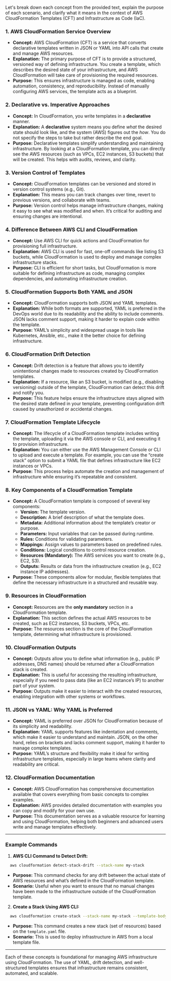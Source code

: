 Let's break down each concept from the provided text, explain the purpose of each scenario, and clarify what it means in the context of AWS CloudFormation Templates (CFT) and Infrastructure as Code (IaC).

### 1. **AWS CloudFormation Service Overview**
   - **Concept:** AWS CloudFormation (CFT) is a service that converts declarative templates written in JSON or YAML into API calls that create and manage AWS resources. 
   - **Explanation:** The primary purpose of CFT is to provide a structured, versioned way of defining infrastructure. You create a template, which describes the desired state of your infrastructure, and AWS CloudFormation will take care of provisioning the required resources.
   - **Purpose:** This ensures infrastructure is managed as code, enabling automation, consistency, and reproducibility. Instead of manually configuring AWS services, the template acts as a blueprint.

### 2. **Declarative vs. Imperative Approaches**
   - **Concept:** In CloudFormation, you write templates in a **declarative** manner.
   - **Explanation:** A **declarative** system means you define *what* the desired state should look like, and the system (AWS) figures out the *how*. You do not specify the steps to take but rather describe the end goal. 
   - **Purpose:** Declarative templates simplify understanding and maintaining infrastructure. By looking at a CloudFormation template, you can directly see the AWS resources (such as VPCs, EC2 instances, S3 buckets) that will be created. This helps with audits, reviews, and clarity.

### 3. **Version Control of Templates**
   - **Concept:** CloudFormation templates can be versioned and stored in version control systems (e.g., Git).
   - **Explanation:** This means you can track changes over time, revert to previous versions, and collaborate with teams.
   - **Purpose:** Version control helps manage infrastructure changes, making it easy to see what was modified and when. It’s critical for auditing and ensuring changes are intentional.

### 4. **Difference Between AWS CLI and CloudFormation**
   - **Concept:** Use AWS CLI for quick actions and CloudFormation for provisioning full infrastructure.
   - **Explanation:** AWS CLI is used for fast, one-off commands like listing S3 buckets, while CloudFormation is used to deploy and manage complex infrastructure stacks.
   - **Purpose:** CLI is efficient for short tasks, but CloudFormation is more suitable for defining infrastructure as code, managing complex dependencies, and automating infrastructure creation.

### 5. **CloudFormation Supports Both YAML and JSON**
   - **Concept:** CloudFormation supports both JSON and YAML templates.
   - **Explanation:** While both formats are supported, YAML is preferred in the DevOps world due to its readability and the ability to include comments. JSON lacks comment support, making it harder to explain code within the template.
   - **Purpose:** YAML’s simplicity and widespread usage in tools like Kubernetes, Ansible, etc., make it the better choice for defining infrastructure.

### 6. **CloudFormation Drift Detection**
   - **Concept:** Drift detection is a feature that allows you to identify unintentional changes made to resources created by CloudFormation templates.
   - **Explanation:** If a resource, like an S3 bucket, is modified (e.g., disabling versioning) outside of the template, CloudFormation can detect this drift and notify you.
   - **Purpose:** This feature helps ensure the infrastructure stays aligned with the desired state defined in your template, preventing configuration drift caused by unauthorized or accidental changes.

### 7. **CloudFormation Template Lifecycle**
   - **Concept:** The lifecycle of a CloudFormation template includes writing the template, uploading it via the AWS console or CLI, and executing it to provision infrastructure.
   - **Explanation:** You can either use the AWS Management Console or CLI to upload and execute a template. For example, you can use the “create stack” option to submit a YAML file that defines infrastructure like EC2 instances or VPCs.
   - **Purpose:** This process helps automate the creation and management of infrastructure while ensuring it’s repeatable and consistent.

### 8. **Key Components of a CloudFormation Template**
   - **Concept:** A CloudFormation template is composed of several key components: 
     - **Version:** The template version.
     - **Description:** A brief description of what the template does.
     - **Metadata:** Additional information about the template’s creator or purpose.
     - **Parameters:** Input variables that can be passed during runtime.
     - **Rules:** Conditions for validating parameters.
     - **Mappings:** Assign values to parameters based on predefined rules.
     - **Conditions:** Logical conditions to control resource creation.
     - **Resources (Mandatory):** The AWS services you want to create (e.g., EC2, S3).
     - **Outputs:** Results or data from the infrastructure creation (e.g., EC2 instance IP addresses).
   - **Purpose:** These components allow for modular, flexible templates that define the necessary infrastructure in a structured and reusable way.

### 9. **Resources in CloudFormation**
   - **Concept:** Resources are the **only mandatory** section in a CloudFormation template.
   - **Explanation:** This section defines the actual AWS resources to be created, such as EC2 instances, S3 buckets, VPCs, etc.
   - **Purpose:** The resources section is the core of the CloudFormation template, determining what infrastructure is provisioned.

### 10. **CloudFormation Outputs**
   - **Concept:** Outputs allow you to define what information (e.g., public IP addresses, DNS names) should be returned after a CloudFormation stack is created.
   - **Explanation:** This is useful for accessing the resulting infrastructure, especially if you need to pass data (like an EC2 instance’s IP) to another part of your system.
   - **Purpose:** Outputs make it easier to interact with the created resources, enabling integration with other systems or workflows.

### 11. **JSON vs YAML: Why YAML is Preferred**
   - **Concept:** YAML is preferred over JSON for CloudFormation because of its simplicity and readability.
   - **Explanation:** YAML supports features like indentation and comments, which make it easier to understand and maintain. JSON, on the other hand, relies on brackets and lacks comment support, making it harder to manage complex templates.
   - **Purpose:** YAML’s structure and flexibility make it ideal for writing infrastructure templates, especially in large teams where clarity and readability are critical.

### 12. **CloudFormation Documentation**
   - **Concept:** AWS CloudFormation has comprehensive documentation available that covers everything from basic concepts to complex examples.
   - **Explanation:** AWS provides detailed documentation with examples you can copy and modify for your own use.
   - **Purpose:** This documentation serves as a valuable resource for learning and using CloudFormation, helping both beginners and advanced users write and manage templates effectively.

---

### Example Commands

1. **AWS CLI Command to Detect Drift:**
 ```bash
   aws cloudformation detect-stack-drift --stack-name my-stack
 ```
   - **Purpose:** This command checks for any drift between the actual state of AWS resources and what’s defined in the CloudFormation template.
   - **Scenario:** Useful when you want to ensure that no manual changes have been made to the infrastructure outside of the CloudFormation template.

2. **Create a Stack Using AWS CLI:**
 ```bash
   aws cloudformation create-stack --stack-name my-stack --template-body file://template.yaml
 ```
   - **Purpose:** This command creates a new stack (set of resources) based on the `template.yaml` file.
   - **Scenario:** This is used to deploy infrastructure in AWS from a local template file.

---

Each of these concepts is foundational for managing AWS infrastructure using CloudFormation. The use of YAML, drift detection, and well-structured templates ensures that infrastructure remains consistent, automated, and scalable.